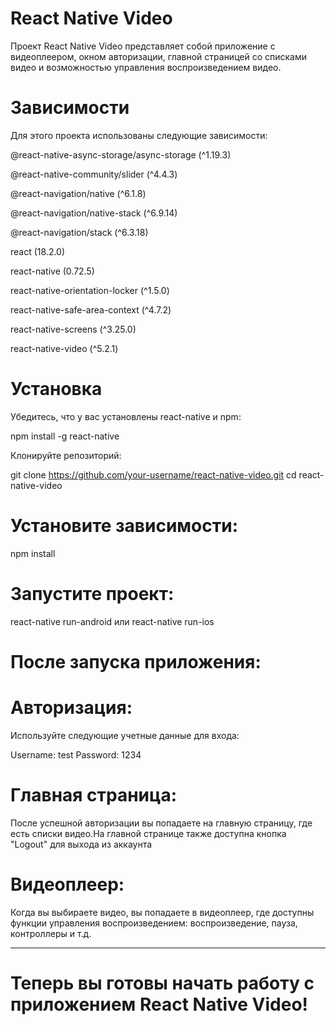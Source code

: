 <h1>React Native Video </h1>

Проект React Native Video представляет собой приложение с видеоплеером, окном авторизации, главной страницей со списками видео и возможностью управления воспроизведением видео.

# Зависимости
Для этого проекта использованы следующие зависимости:

@react-native-async-storage/async-storage (^1.19.3)

@react-native-community/slider (^4.4.3)

@react-navigation/native (^6.1.8)

@react-navigation/native-stack (^6.9.14)

@react-navigation/stack (^6.3.18)

react (18.2.0)

react-native (0.72.5)

react-native-orientation-locker (^1.5.0)

react-native-safe-area-context (^4.7.2)

react-native-screens (^3.25.0)

react-native-video (^5.2.1)

# Установка
Убедитесь, что у вас установлены react-native и npm:

npm install -g react-native

Клонируйте репозиторий:

git clone https://github.com/your-username/react-native-video.git
cd react-native-video

# Установите зависимости:

npm install

# Запустите проект:

react-native run-android
или
react-native run-ios

# После запуска приложения:

# Авторизация:

Используйте следующие учетные данные для входа:

Username: test
Password: 1234

# Главная страница:

После успешной авторизации вы попадаете на главную страницу, где есть списки видео.На главной странице также доступна кнопка "Logout" для выхода из аккаунта  

# Видеоплеер:

Когда вы выбираете видео, вы попадаете в видеоплеер, где доступны функции управления воспроизведением: воспроизведение, пауза, контроллеры и т.д.

<hr />

<h1> Теперь вы готовы начать работу с приложением React Native Video! </h1>
